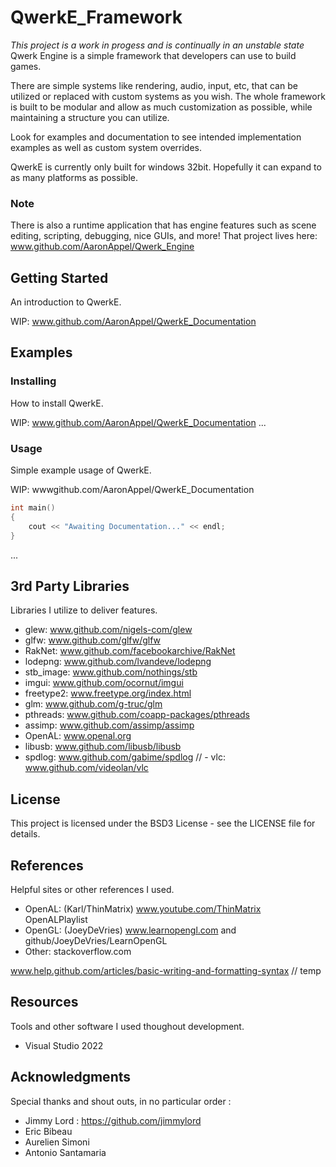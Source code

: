 # QwerkE_Framework
*This project is a work in progess and is continually in an unstable state*  
Qwerk Engine is a simple framework that developers can use to build games.

There are simple systems like rendering, audio, input, etc, that can be utilized or replaced with custom systems as you wish.
The whole framework is built to be modular and allow as much customization as possible, while maintaining a structure you can utilize.

Look for examples and documentation to see intended implementation examples as well as custom system overrides.

QwerkE is currently only built for windows 32bit. Hopefully it can expand to as many platforms as possible.

### Note
There is also a runtime application that has engine features such as scene editing, scripting, debugging, nice GUIs, and more!
That project lives here: www.github.com/AaronAppel/Qwerk_Engine

## Getting Started
An introduction to QwerkE.

WIP: www.github.com/AaronAppel/QwerkE_Documentation

## Examples
### Installing
How to install QwerkE.

WIP: www.github.com/AaronAppel/QwerkE_Documentation
...

### Usage
Simple example usage of QwerkE.

WIP: wwwgithub.com/AaronAppel/QwerkE_Documentation
~~~cpp  
int main()
{
    cout << "Awaiting Documentation..." << endl;
}  
~~~
...

## 3rd Party Libraries
Libraries I utilize to deliver features.

- glew: www.github.com/nigels-com/glew  
- glfw: www.github.com/glfw/glfw  
- RakNet: www.github.com/facebookarchive/RakNet  
- lodepng: www.github.com/lvandeve/lodepng  
- stb_image: www.github.com/nothings/stb  
- imgui: www.github.com/ocornut/imgui  
- freetype2: www.freetype.org/index.html  
- glm: www.github.com/g-truc/glm  
- pthreads: www.github.com/coapp-packages/pthreads  
- assimp: www.github.com/assimp/assimp  
- OpenAL: www.openal.org  
- libusb: www.github.com/libusb/libusb  
- spdlog: www.github.com/gabime/spdlog
// - vlc: www.github.com/videolan/vlc  

## License
This project is licensed under the BSD3 License - see the LICENSE file for details.

## References
Helpful sites or other references I used.

- OpenAL: (Karl/ThinMatrix) www.youtube.com/ThinMatrix OpenALPlaylist  
- OpenGL: (JoeyDeVries) www.learnopengl.com and github/JoeyDeVries/LearnOpenGL  
- Other: stackoverflow.com

www.help.github.com/articles/basic-writing-and-formatting-syntax // temp

## Resources
Tools and other software I used thoughout development.

- Visual Studio 2022

## Acknowledgments
Special thanks and shout outs, in no particular order :

- Jimmy Lord : https://github.com/jimmylord
- Eric Bibeau
- Aurelien Simoni
- Antonio Santamaria
